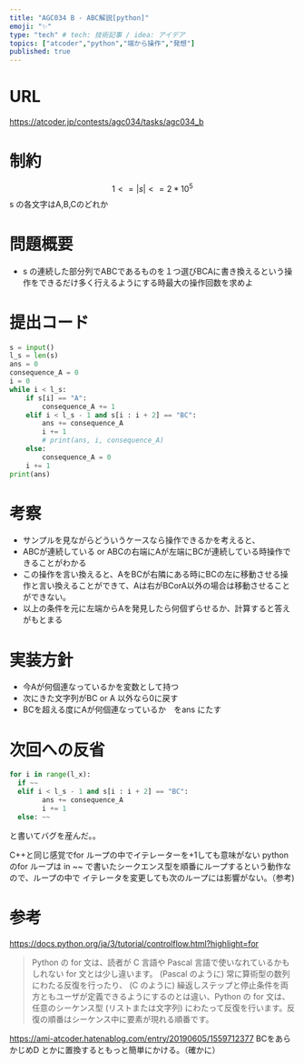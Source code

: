 ```yaml
---
title: "AGC034 B - ABC解説[python]"
emoji: "✨"
type: "tech" # tech: 技術記事 / idea: アイデア
topics: ["atcoder","python","端から操作","発想"]
published: true
---
```


# URL
https://atcoder.jp/contests/agc034/tasks/agc034_b

# 制約
$$ 1<= |s| <= 2*10^{5}$$
s の各文字はA,B,Cのどれか

# 問題概要
- s の連続した部分列でABCであるものを１つ選びBCAに書き換えるという操作をできるだけ多く行えるようにする時最大の操作回数を求めよ

# 提出コード
```python
s = input()
l_s = len(s)
ans = 0
consequence_A = 0
i = 0
while i < l_s:
    if s[i] == "A":
        consequence_A += 1
    elif i < l_s - 1 and s[i : i + 2] == "BC":
        ans += consequence_A
        i += 1
        # print(ans, i, consequence_A)
    else:
        consequence_A = 0
    i += 1
print(ans)


```

# 考察
- サンプルを見ながらどういうケースなら操作できるかを考えると、
- ABCが連続している or ABCの右端にAが左端にBCが連続している時操作できることがわかる
- この操作を言い換えると、AをBCが右隣にある時にBCの左に移動させる操作と言い換えることができて、Aは右がBCorA以外の場合は移動させることができない。
- 以上の条件を元に左端からAを発見したら何個ずらせるか、計算すると答えがもとまる

# 実装方針
- 今Aが何個連なっているかを変数として持つ
- 次にきた文字列がBC or A 以外なら0に戻す
- BCを超える度にAが何個連なっているか　をans にたす

# 次回への反省
```python
for i in range(l_x):
  if ~~
  elif i < l_s - 1 and s[i : i + 2] == "BC":
        ans += consequence_A
        i += 1
  else: ~~
```
と書いてバグを産んだ。。

C++と同じ感覚でfor ループの中でイテレーターを+1しても意味がない
pythonのfor ループは in ~~ で書いたシークエンス型を順番にループするという動作なので、ループの中で イテレータを変更しても次のループには影響がない。（参考)

  

# 参考
https://docs.python.org/ja/3/tutorial/controlflow.html?highlight=for
>Python の for 文は、読者が C 言語や Pascal 言語で使いなれているかもしれない for 文とは少し違います。 (Pascal のように) 常に算術型の数列にわたる反復を行ったり、 (C のように) 繰返しステップと停止条件を両方ともユーザが定義できるようにするのとは違い、Python の for 文は、任意のシーケンス型 (リストまたは文字列) にわたって反復を行います。反復の順番はシーケンス中に要素が現れる順番です。

https://ami-atcoder.hatenablog.com/entry/20190605/1559712377
BCをあらかじめD とかに置換するともっと簡単にかける。（確かに）
